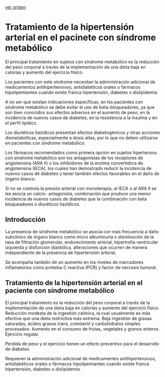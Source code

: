 [ver origen](/docs/documentacion/038.pdf)

# Tratamiento de la hipertensión arterial en el pacinete con síndrome metabólico

El principal tratamiento en sujetos con síndrome metabólico es la reducción del peso corporal a través de la implementación de una dieta baja en calorías y aumento del ejercicio físico.

Los pacientes con este síndrome necesitan la administración adicional de medicamentos antihipertensivos, antidiabéticos orales o fármacos hipolipemiantes cuando existe franca hipertensión, diabetes o dislipidemia

A no ser que existan indicaciones específicas, en los pacientes con síndrome metabólico se debe evitar el uso de beta-bloqueadores, ya que son bien conocidos sus efectos adversos en el aumento de peso, en la incidencia de nuevos casos de diabetes, en la resistencia a la insulina y en el perfil lipídico. 

Los diuréticos tiazídicos presentan efectos diabetogénicos y otras acciones dismetabólicas, especialmente a dosis altas, por lo que no deben utilizarse en pacientes con síndrome metabólico. 

Los fármacos recomendados como primera opción en sujetos hipertensos con síndrome metabólico son los antagonistas de los receptores de angiotensina (ARA II) o los inhibidores de la enzima convertidora de angiotensina (IECA), los cuales han demostrado reducir la incidencia de nuevos casos de diabetes y tener también efectos favorables en el daño de órgano blanco.

Si no se controla la presión arterial con monoterapia, al IECA o al ARA II se les asocia un calcio-
antagonista, combinación que produce una menor incidencia de nuevos casos de diabetes que la
combinación con beta bloqueadores o diuréticos tiazídicos.

## Introducción

La presencia de síndrome metabólico se asocia con más frecuencia a daño subclínico de órgano blanco como micro albuminuria o disminución de la tasa de filtración glomerular, endurecimiento arterial, hipertrofia ventricular izquierda y disfunción diastólica, alteraciones que ocurren de manera independiente de la presencia de hipertensión arterial.

Se acompaña también de un aumento en los niveles de marcadores inflamatorios como proteína C reactiva (PCR) y factor de necrosis tumoral.

## Tratamiento de la hipertensión arterial en el paciente con síndrome metabólico

El principal tratamiento es la reducción del peso corporal a través de la implementación de una dieta baja en calorías y aumento del ejercicio físico. Reducción modesta de la ingestión calórica, la cual usualmente es más efectiva que una dieta restrictiva más extrema.
Baja ingestión de grasas saturadas, ácidos grasos trans, colesteról y carbohidratos simples procesados.
Aumento en el consumo de frutas, vegetales y granos enteros.
Ejercicio regular.

Perdida de peso y el ejercicio tienen un efecto preventivo para el desarrollo de diabetes.

Requieren la administración adicional de medicamentes antihipertensivos, antidiabéticos orales o fármacos hipolipemiantes cuando existe franca hipertensión, diabetes o dislipidemia.

